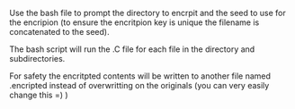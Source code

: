 Use the bash file to prompt the directory to encrpit and the seed to use for the encripion (to ensure the encritpion key is unique the filename is concatenated to the seed).

The bash script will run the .C file for each file in the directory and subdirectories. 

For safety the encritpted contents will be written to another file named <filename>.encripted instead of overwritting on the originals (you can very easily change this =) )
